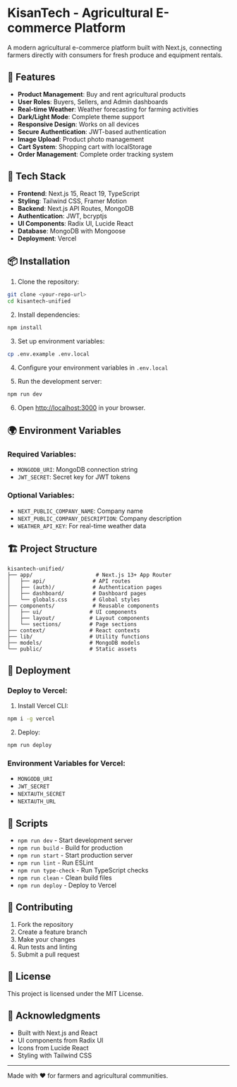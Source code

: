 # KisanTech - Agricultural E-commerce Platform

A modern agricultural e-commerce platform built with Next.js, connecting farmers directly with consumers for fresh produce and equipment rentals.

## 🌱 Features

- **Product Management**: Buy and rent agricultural products
- **User Roles**: Buyers, Sellers, and Admin dashboards
- **Real-time Weather**: Weather forecasting for farming activities
- **Dark/Light Mode**: Complete theme support
- **Responsive Design**: Works on all devices
- **Secure Authentication**: JWT-based authentication
- **Image Upload**: Product photo management
- **Cart System**: Shopping cart with localStorage
- **Order Management**: Complete order tracking system

## 🚀 Tech Stack

- **Frontend**: Next.js 15, React 19, TypeScript
- **Styling**: Tailwind CSS, Framer Motion
- **Backend**: Next.js API Routes, MongoDB
- **Authentication**: JWT, bcryptjs
- **UI Components**: Radix UI, Lucide React
- **Database**: MongoDB with Mongoose
- **Deployment**: Vercel

## 📦 Installation

1. Clone the repository:
```bash
git clone <your-repo-url>
cd kisantech-unified
```

2. Install dependencies:
```bash
npm install
```

3. Set up environment variables:
```bash
cp .env.example .env.local
```

4. Configure your environment variables in `.env.local`

5. Run the development server:
```bash
npm run dev
```

6. Open [http://localhost:3000](http://localhost:3000) in your browser.

## 🌍 Environment Variables

### Required Variables:
- `MONGODB_URI`: MongoDB connection string
- `JWT_SECRET`: Secret key for JWT tokens

### Optional Variables:
- `NEXT_PUBLIC_COMPANY_NAME`: Company name
- `NEXT_PUBLIC_COMPANY_DESCRIPTION`: Company description
- `WEATHER_API_KEY`: For real-time weather data

## 🏗️ Project Structure

```
kisantech-unified/
├── app/                    # Next.js 13+ App Router
│   ├── api/               # API routes
│   ├── (auth)/            # Authentication pages
│   ├── dashboard/         # Dashboard pages
│   └── globals.css        # Global styles
├── components/            # Reusable components
│   ├── ui/               # UI components
│   ├── layout/           # Layout components
│   └── sections/         # Page sections
├── context/              # React contexts
├── lib/                  # Utility functions
├── models/               # MongoDB models
└── public/               # Static assets
```

## 🚀 Deployment

### Deploy to Vercel:

1. Install Vercel CLI:
```bash
npm i -g vercel
```

2. Deploy:
```bash
npm run deploy
```

### Environment Variables for Vercel:
- `MONGODB_URI`
- `JWT_SECRET`
- `NEXTAUTH_SECRET`
- `NEXTAUTH_URL`

## 🔧 Scripts

- `npm run dev` - Start development server
- `npm run build` - Build for production
- `npm run start` - Start production server
- `npm run lint` - Run ESLint
- `npm run type-check` - Run TypeScript checks
- `npm run clean` - Clean build files
- `npm run deploy` - Deploy to Vercel

## 🤝 Contributing

1. Fork the repository
2. Create a feature branch
3. Make your changes
4. Run tests and linting
5. Submit a pull request

## 📄 License

This project is licensed under the MIT License.

## 🙏 Acknowledgments

- Built with Next.js and React
- UI components from Radix UI
- Icons from Lucide React
- Styling with Tailwind CSS

---

Made with ❤️ for farmers and agricultural communities.